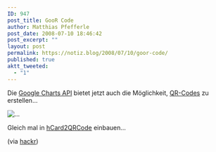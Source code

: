 ```yaml
---
ID: 947
post_title: GooR Code
author: Matthias Pfefferle
post_date: 2008-07-10 18:46:42
post_excerpt: ""
layout: post
permalink: https://notiz.blog/2008/07/10/goor-code/
published: true
aktt_tweeted:
  - "1"
---
```

Die <a href="http://code.google.com/apis/chart">Google Charts API</a> bietet jetzt auch die Möglichkeit, <a href="http://code.google.com/apis/chart/#qrcodes">QR-Codes</a> zu erstellen...

<img src="http://chart.apis.google.com/chart?chs=150x150&cht=qr&chl=Affen&choe=UTF-8" alt="..." style="border: none;" />

Gleich mal in <a href="http://microform.at/hcard2qrcode/">hCard2QRCode</a> einbauen...

(via <a href="http://hackr.de/2008/07/09/google-qr-charts">hackr</a>)